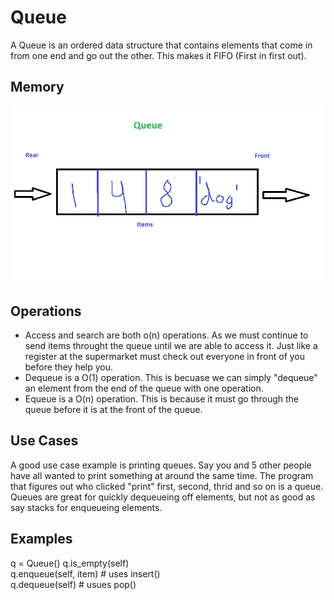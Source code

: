 <h1>Queue</h1>
<p1> A Queue is an ordered data structure that contains elements that come in from one end and go out the other. This makes it FIFO (First in first out).</p>
<h2> Memory</h2>
<img src="queue_image.png">
<h2>Operations</h2>
<UL>
   <LI>Access and search are both o(n) operations. As we must continue to send items throught the queue until we are able to access it. Just like a register at the supermarket must check out everyone in front of you before they help you. 
   <LI>Dequeue is a O(1) operation. This is becuase we can simply "dequeue" an element from the end of the queue with one operation.
   <LI>Equeue is a O(n) operation. This is because it must go through the queue before it is at the front of the queue.
</UL>
<h2>Use Cases</h2>
A good use case example is printing queues. Say you and 5 other people have all wanted to print something at around the same time. The program that figures out who clicked "print" first, second, thrid and so on is a queue. Queues are great for quickly dequeueing off elements, but not as good as say stacks for enqueueing elements.
<h2>Examples</h2>
<p1> 
q = Queue()
q.is_empty(self)<br/>
q.enqueue(self, item) # uses insert()<br/>
q.dequeue(self) # usues pop()<br/>
 </p1>                              

